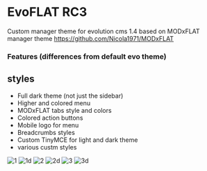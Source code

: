 # EvoFLAT RC3
Custom manager theme for evolution cms 1.4
based on MODxFLAT manager theme https://github.com/Nicola1971/MODxFLAT

### Features (differences from default evo theme)

## styles

- Full dark theme (not just the sidebar)
- Higher and colored menu
- MODxFLAT tabs style and colors
- Colored action buttons 
- Mobile logo for menu
- Breadcrumbs styles
- Custom TinyMCE for light and dark theme
- various custm styles 


![1](https://user-images.githubusercontent.com/7342798/32146859-0ab25870-bcde-11e7-8002-f8ed90d13f07.png)
![1d](https://user-images.githubusercontent.com/7342798/32146862-0c68c3e8-bcde-11e7-9bc6-37828c815bfe.png)
![2](https://user-images.githubusercontent.com/7342798/32146863-0e2da96e-bcde-11e7-8e18-1f13716febc3.png)
![2d](https://user-images.githubusercontent.com/7342798/32146864-0fe6bc78-bcde-11e7-91ba-94bc31d822f6.png)
![3](https://user-images.githubusercontent.com/7342798/32146866-11ba30b6-bcde-11e7-9c16-14fff3a192d5.png)
![3d](https://user-images.githubusercontent.com/7342798/32146867-1370f1c4-bcde-11e7-9810-910f90185efc.png)


